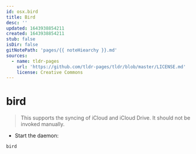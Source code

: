 ```yaml
---
id: osx.bird
title: Bird
desc: ''
updated: 1643938854211
created: 1643938854211
stub: false
isDir: false
gitNotePath: 'pages/{{ noteHiearchy }}.md'
sources:
  - name: tldr-pages
    url: 'https://github.com/tldr-pages/tldr/blob/master/LICENSE.md'
    license: Creative Commons
---
```

# bird

> This supports the syncing of iCloud and iCloud Drive.
> It should not be invoked manually.

- Start the daemon:

`bird`

